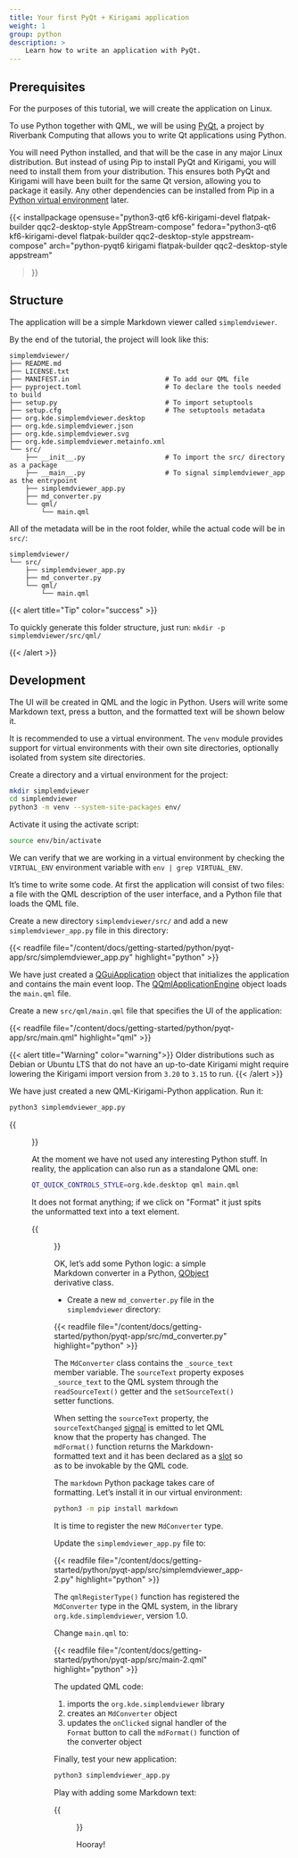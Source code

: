 ```yaml
---
title: Your first PyQt + Kirigami application
weight: 1
group: python
description: >
    Learn how to write an application with PyQt.
---
```


## Prerequisites

For the purposes of this tutorial, we will create the application on Linux.

To use Python together with QML, we will be using
[PyQt](https://riverbankcomputing.com/software/pyqt/intro), a project by
Riverbank Computing that allows you to write Qt applications using Python.

You will need Python installed, and that will be the case in any major Linux
distribution. But instead of using Pip to install PyQt and Kirigami, you will
need to install them from your distribution. This ensures both PyQt and
Kirigami will have been built for the same Qt version, allowing you to package
it easily. Any other dependencies can be installed from Pip in a
[Python virtual environment](https://docs.python.org/3/library/venv.html) later.

{{< installpackage
    opensuse="python3-qt6 kf6-kirigami-devel flatpak-builder qqc2-desktop-style AppStream-compose"
    fedora="python3-qt6 kf6-kirigami-devel flatpak-builder qqc2-desktop-style appstream-compose"
    arch="python-pyqt6 kirigami flatpak-builder qqc2-desktop-style appstream"
>}}

## Structure

The application will be a simple Markdown viewer called `simplemdviewer`.

By the end of the tutorial, the project will look like this:

```
simplemdviewer/
├── README.md
├── LICENSE.txt
├── MANIFEST.in                        # To add our QML file
├── pyproject.toml                     # To declare the tools needed to build
├── setup.py                           # To import setuptools
├── setup.cfg                          # The setuptools metadata
├── org.kde.simplemdviewer.desktop
├── org.kde.simplemdviewer.json
├── org.kde.simplemdviewer.svg
├── org.kde.simplemdviewer.metainfo.xml
└── src/
    ├── __init__.py                    # To import the src/ directory as a package
    ├── __main__.py                    # To signal simplemdviewer_app as the entrypoint
    ├── simplemdviewer_app.py
    ├── md_converter.py
    └── qml/
        └── main.qml
```

All of the metadata will be in the root folder, while the actual code will be
in `src/`:

```
simplemdviewer/
└── src/
    ├── simplemdviewer_app.py
    ├── md_converter.py
    └── qml/
        └── main.qml
```

{{< alert title="Tip" color="success" >}}

To quickly generate this folder structure, just run: `mkdir -p simplemdviewer/src/qml/`

{{< /alert >}}

## Development

The UI will be created in QML and the logic in Python. Users will write some
Markdown text, press a button, and the formatted text will be shown below it.

It is recommended to use a virtual environment. The `venv` module provides
support for virtual environments with their own site directories,
optionally isolated from system site directories.

Create a directory and a virtual environment for the project:

```bash
mkdir simplemdviewer
cd simplemdviewer
python3 -m venv --system-site-packages env/
``` 

Activate it using the activate script:

```bash
source env/bin/activate
```

We can verify that we are working in a virtual environment by checking
the `VIRTUAL_ENV` environment variable with `env | grep VIRTUAL_ENV`.

It’s time to write some code. At first the application will consist of two files:
a file with the QML description of the user interface, and a Python file that
loads the QML file.

Create a new directory `simplemdviewer/src/` and add a new
`simplemdviewer_app.py` file in this directory:

{{< readfile file="/content/docs/getting-started/python/pyqt-app/src/simplemdviewer_app.py" highlight="python" >}}

We have just created a
[QGuiApplication](https://www.riverbankcomputing.com/static/Docs/PyQt6/api/qtgui/qguiapplication.html)
object that initializes the application and contains the main event loop. The
[QQmlApplicationEngine](https://www.riverbankcomputing.com/static/Docs/PyQt6/api/qtqml/qqmlapplicationengine.html)
object loads the `main.qml` file.

Create a new `src/qml/main.qml` file that specifies the UI of the application:

{{< readfile file="/content/docs/getting-started/python/pyqt-app/src/main.qml" highlight="qml" >}}

{{< alert title="Warning" color="warning">}}
Older distributions such as Debian or Ubuntu LTS that do not have an up-to-date Kirigami might require lowering the Kirigami import version from `3.20` to `3.15` to run. 
{{< /alert >}}

We have just created a new QML-Kirigami-Python application. Run it:

```bash
python3 simplemdviewer_app.py
```

{{<figure src="simplemdviewer1.webp" class="text-center">}}

At the moment we have not used any interesting Python stuff. In reality,
the application can also run as a standalone QML one:

```bash
QT_QUICK_CONTROLS_STYLE=org.kde.desktop qml main.qml
```

It does not format anything; if we click on "Format" it just spits the
unformatted text into a text element.

{{<figure src="simplemdviewer2.webp" class="text-center">}}

OK, let’s add some Python logic: a simple Markdown converter in a
Python, [QObject](https://doc.qt.io/qtforpython-5/PySide2/QtCore/QObject.html#qobject) 
derivative class.

- Create a new `md_converter.py` file in the `simplemdviewer` directory:

{{< readfile file="/content/docs/getting-started/python/pyqt-app/src/md_converter.py" highlight="python" >}}

The `MdConverter` class contains the `_source_text` member
variable. The `sourceText` property exposes `_source_text`
to the QML system through the `readSourceText()` getter and the
`setSourceText()` setter functions.

When setting the `sourceText` property, the `sourceTextChanged`
[signal](https://www.riverbankcomputing.com/static/Docs/PyQt6/signals_slots.html#PyQt6.QtCore.pyqtSignal)
is emitted to let QML know that the property has changed. The `mdFormat()`
function returns the Markdown-formatted text and it has been declared as a
[slot](https://www.riverbankcomputing.com/static/Docs/PyQt6/signals_slots.html#the-pyqtslot-decorator)
so as to be invokable by the QML code.

The `markdown` Python package takes care of formatting. Let’s install
it in our virtual environment:

```bash
python3 -m pip install markdown
```

It is time to register the new `MdConverter` type.

Update the `simplemdviewer_app.py` file to:

{{< readfile file="/content/docs/getting-started/python/pyqt-app/src/simplemdviewer_app-2.py" highlight="python" >}}

The `qmlRegisterType()` function has registered the `MdConverter` type in the
QML system, in the library `org.kde.simplemdviewer`, version 1.0.

Change `main.qml` to:

{{< readfile file="/content/docs/getting-started/python/pyqt-app/src/main-2.qml" highlight="python" >}}

The updated QML code:

1. imports the `org.kde.simplemdviewer` library
2. creates an `MdConverter` object
3. updates the `onClicked` signal handler of the `Format` button to
call the `mdFormat()` function of the converter object

Finally, test your new application:

```bash
python3 simplemdviewer_app.py
```

Play with adding some Markdown text:

{{<figure src="simplemdviewer3.webp" class="text-center">}}

Hooray!
